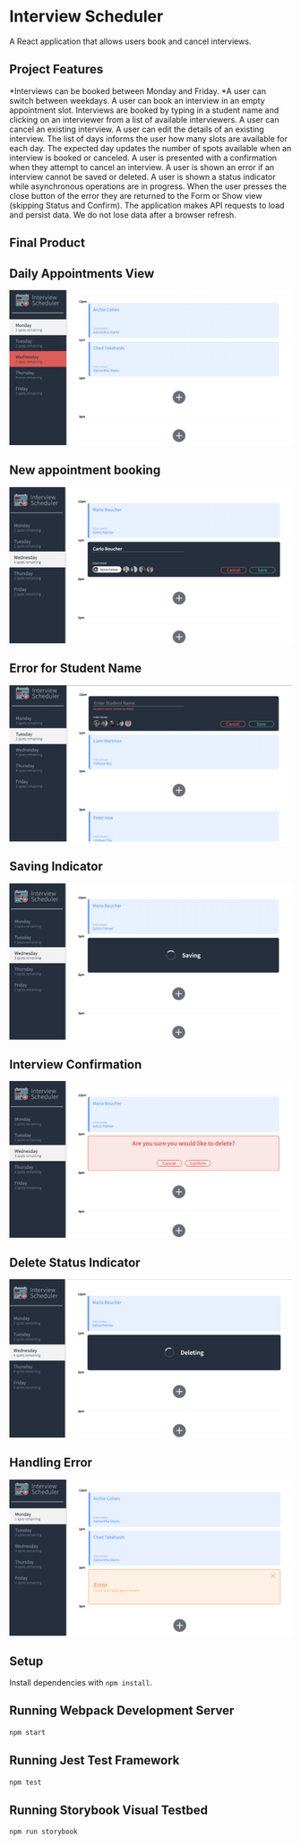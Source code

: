 # Interview Scheduler
A React application that allows users book and cancel interviews.

## Project Features
*Interviews can be booked between Monday and Friday.
*A user can switch between weekdays.
A user can book an interview in an empty appointment slot.
Interviews are booked by typing in a student name and clicking on an interviewer from a list of available interviewers.
A user can cancel an existing interview.
A user can edit the details of an existing interview.
The list of days informs the user how many slots are available for each day.
The expected day updates the number of spots available when an interview is booked or canceled.
A user is presented with a confirmation when they attempt to cancel an interview.
A user is shown an error if an interview cannot be saved or deleted.
A user is shown a status indicator while asynchronous operations are in progress.
When the user presses the close button of the error they are returned to the Form or Show view (skipping Status and Confirm).
The application makes API requests to load and persist data. We do not lose data after a browser refresh.

## Final Product

## Daily Appointments View
!["Screenshot of daily appointments view"](https://github.com/Pooja-IT/scheduler/blob/master/docs/Daily%20appointments%20view.png?raw=true)
## New appointment booking
!["Screenshot of create New appointment"](https://github.com/Pooja-IT/scheduler/blob/master/docs/Create%20New%20Appointment.png?raw=true)
## Error for Student Name
!["Screenshot of error for student name"](https://github.com/Pooja-IT/scheduler/blob/master/docs/Error%20for%20student%20name.png?raw=true)
## Saving Indicator
!["Screenshot of saving indicator"](https://github.com/Pooja-IT/scheduler/blob/master/docs/Saving%20indicator.png?raw=true)
## Interview Confirmation
!["Screenshot of interview confirmation"](https://github.com/Pooja-IT/scheduler/blob/master/docs/Interview%20Confirmation.png?raw=true)
## Delete Status Indicator
!["Screenshot of delete status indicator"](https://github.com/Pooja-IT/scheduler/blob/master/docs/Delete%20Status%20indicator.png?raw=true)
## Handling Error
!["Screenshot of handling error"](https://github.com/Pooja-IT/scheduler/blob/master/docs/handling%20error.png?raw=true)



## Setup

Install dependencies with `npm install`.

## Running Webpack Development Server

```sh
npm start
```

## Running Jest Test Framework

```sh
npm test
```

## Running Storybook Visual Testbed

```sh
npm run storybook
```
